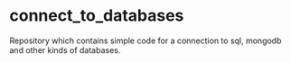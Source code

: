 # connect_to_databases
Repository which contains simple code for a connection to sql, mongodb and other kinds of databases.
